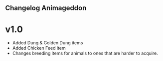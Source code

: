 ## Changelog Animageddon

# v1.0
+ Added Dung & Golden Dung items
+ Added Chicken Feed item
+ Changes breeding items for animals to ones that are harder to acquire.